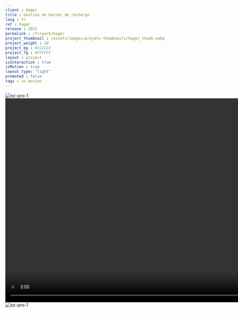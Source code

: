 ```yaml
---
client : Hager
title : Gestion de bornes de recharge
lang : fr
ref : hager
release : 2021
permalink : /fr/work/hager
project_thumbnail : /assets/images/projets-thumbnails/hager_thumb.webp
project_weight : 10
project_bg : #222222
project_fg : #FFFFFF
layout : project
isInteraction : true
isMotion : true
layout_type: "light"
promoted : false
tags : ux motion
---
```


![ez-pro-1](/assets/images/projets/hager-1.webp)
<video src="/assets/images/projets/hager.mp4" autoplay loop muted width="1280"></video>
![ez-pro-1](/assets/images/projets/hager-2.webp)
